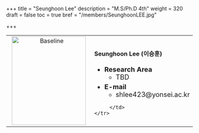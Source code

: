 +++
title = "Seunghoon Lee"
description = "M.S/Ph.D 4th"
weight = 320
draft = false
toc = true
bref = "/members/SeunghoonLEE.jpg"

+++

<table>
    <tr>
       <td width="280" align="center" valign="top">
          <img alt="Baseline" width="200px" height="240" src="/members/SeunghoonLEE.jpg">
       </td>
       <td>
            <h4>Seunghoon Lee (이승훈)</h4>
            <ul class="member_info">
                <li style="font-size: 18px"><b>Research Area</b>
                    <ul class="interest">
                        <li style="margin-bottom: 5px">TBD</li>
                    </ul>
                </li>
                <li style="font-size: 18px"><b>E-mail</b>
                    <ul>
                        <li style="margin-bottom: 5px">shlee423@yonsei.ac.kr</li>
                    </ul>
                </li>
            </ul>


         </td>
    </tr>
</table>